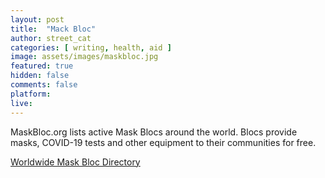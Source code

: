 ```yaml
---
layout: post
title:  "Mack Bloc"
author: street_cat
categories: [ writing, health, aid ]
image: assets/images/maskbloc.jpg
featured: true
hidden: false
comments: false
platform: 
live: 
---
```


MaskBloc.org lists active Mask Blocs around the world. Blocs provide masks, COVID-19 tests and other equipment to their communities for free.

<a href="https://maskbloc.org/">Worldwide Mask Bloc Directory</a>
